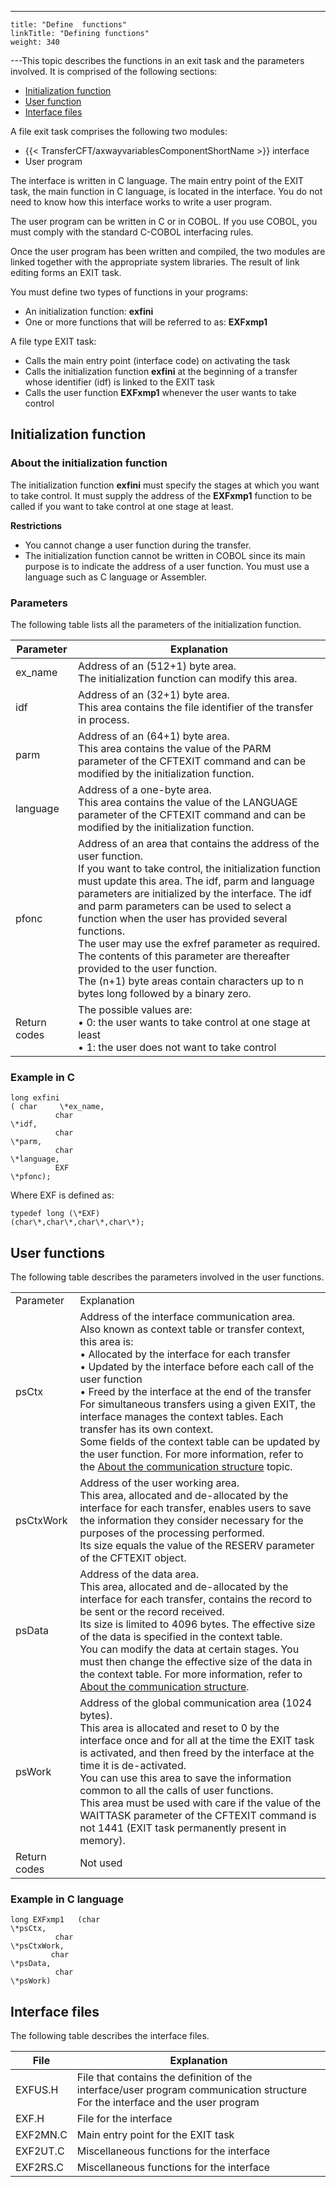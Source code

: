 ---
    title: "Define  functions"
    linkTitle: "Defining functions"
    weight: 340
---This topic describes the functions in an exit task and the parameters
involved. It is comprised of the following sections:

- [Initialization
    function](#Initialization_Function)
- [User
    function](#User_function_s_)
- [Interface
    files](#Interface_Files)

A file exit task comprises the following two modules:

- {{< TransferCFT/axwayvariablesComponentShortName >}} interface
- User program

The interface is written in C language. The main entry point of the
EXIT task, the main function in C language, is located in the interface.
You do not need to know how this interface works to write a user program.

The user program can be written in C or in COBOL. If you use COBOL,
you must comply with the standard C-COBOL interfacing rules.

Once the user program has been written and compiled, the two modules
are linked together with the appropriate system libraries. The result
of link editing forms an EXIT task.

You must define two types of functions in your programs:

- An initialization
    function: **exfini**
- One or more functions
    that will be referred to as: **EXFxmp1**

A file type EXIT task:

- Calls the main
    entry point (interface code) on activating the task
- Calls the initialization
    function **exfini** at the beginning of a transfer whose identifier
    (idf) is linked to the EXIT task
- Calls the user
    function **EXFxmp1** whenever the user wants to take control

<span id="Initialization_Function"></span>

## Initialization function

### About the initialization function

The initialization function **exfini** must specify the stages at
which you want to take control. It must supply the address of the **EXFxmp1**
function to be called if you want to take control at one stage at least.

****Restrictions****

- You cannot change a user function during the transfer.
- The initialization function cannot be written in COBOL since its main
    purpose is to indicate the address of a user function. You must use a
    language such as C language or Assembler.

### Parameters

The following table lists all the parameters of the initialization function.


| Parameter | Explanation |
| --- | --- |
| ex_name | Address of an (512+1) byte area.<br/> The initialization function can modify this area. |
| idf | Address of an (32+1) byte area.<br/> This area contains the file identifier of the transfer in process. |
| parm | Address of an (64+1) byte area.<br/> This area contains the value of the PARM parameter of the CFTEXIT command and can be modified by the initialization function. |
| language | Address of a one-byte area.<br/> This area contains the value of the LANGUAGE parameter of the CFTEXIT command and can be modified by the initialization function. |
| pfonc | Address of an area that contains the address of the user function.<br/> If you want to take control, the initialization function must update this area. The idf, parm and language parameters are initialized by the interface. The idf and parm parameters can be used to select a function when the user has provided several functions.<br/> The user may use the exfref parameter as required. The contents of this parameter are thereafter provided to the user function.<br/> The (n+1) byte areas contain characters up to n bytes long followed by a binary zero. |
| Return codes | The possible values are:<br/> • 0: the user wants to take control at one stage at least<br/> • 1: the user does not want to take control |


### Example in C

```
long exfini
( char     \*ex_name,
          char    
\*idf,
          char    
\*parm,
          char    
\*language,
          EXF    
\*pfonc);
```

Where EXF is defined as:

```
typedef long (\*EXF)
(char\*,char\*,char\*,char\*);
```
<span id="User_function_s_"></span>

## User functions

The following table describes the parameters involved in the user functions.


|   |   |
| --- | --- |
| Parameter | Explanation |
| psCtx | Address of the interface communication area.<br/> Also known as context table or transfer context, this area is:<br/> • Allocated by the interface for each transfer<br/> • Updated by the interface before each call of the user function<br/> • Freed by the interface at the end of the transfer<br/> For simultaneous transfers using a given EXIT, the interface manages the context tables. Each transfer has its own context.<br/> Some fields of the context table can be updated by the user function. For more information, refer to the [About the communication structure](../file_exit_communication_area_) topic.  |
| psCtxWork | Address of the user working area.<br/> This area, allocated and de-allocated by the interface for each transfer, enables users to save the information they consider necessary for the purposes of the processing performed.<br/> Its size equals the value of the RESERV parameter of the CFTEXIT object. |
| psData | Address of the data area.<br/> This area, allocated and de-allocated by the interface for each transfer, contains the record to be sent or the record received.<br/> Its size is limited to 4096 bytes. The effective size of the data is specified in the context table.<br/> You can modify the data at certain stages. You must then change the effective size of the data in the context table. For more information, refer to [About the communication structure](../file_exit_communication_area_). |
| psWork | Address of the global communication area (1024 bytes).<br/> This area is allocated and reset to 0 by the interface once and for all at the time the EXIT task is activated, and then freed by the interface at the time it is de-activated.<br/> You can use this area to save the information common to all the calls of user functions.<br/> This area must be used with care if the value of the WAITTASK parameter of the CFTEXIT command is not 1441 (EXIT task permanently present in memory). |
| Return codes | Not used |


### Example in C language

```
long EXFxmp1   (char
\*psCtx,
          char
\*psCtxWork,
         char
\*psData,
          char
\*psWork)
```
<span id="Interface_Files"></span>

## Interface files

The following table describes the interface files.


| File | Explanation |
| --- | --- |
| EXFUS.H | File that contains the definition of the interface/user program communication structure<br /> For the interface and the user program  |
| EXF.H  | File for the interface  |
| EXF2MN.C  | Main entry point for the EXIT task  |
| EXF2UT.C | Miscellaneous functions for the interface  |
| EXF2RS.C | Miscellaneous functions for the interface |

